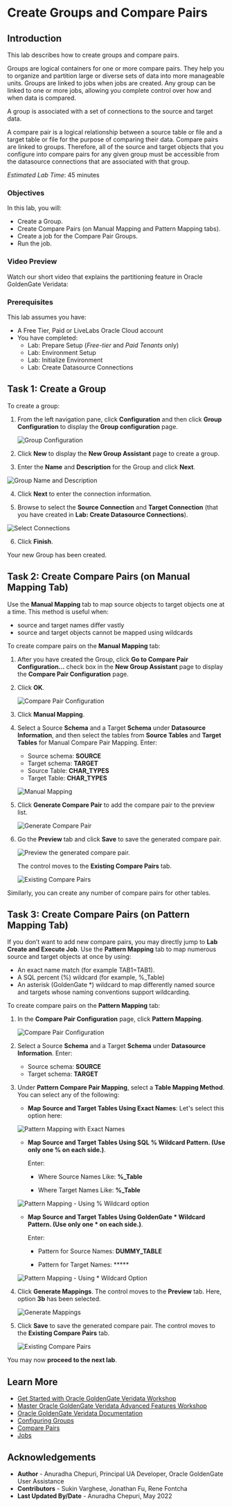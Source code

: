 # Create Groups and Compare Pairs

## Introduction
This lab describes how to create groups and compare pairs.

Groups are logical containers for one or more compare pairs. They help you to organize and partition large or diverse sets of data into more manageable units. Groups are linked to jobs when jobs are created. Any group can be linked to one or more jobs, allowing you complete control over how and when data is compared.

A group is associated with a set of connections to the source and target data.

A compare pair is a logical relationship between a source table or file and a target table or file for the purpose of comparing their data. Compare pairs are linked to groups. Therefore, all of the source and target objects that you configure into compare pairs for any given group must be accessible from the datasource connections that are associated with that group.

*Estimated Lab Time*: 45 minutes

### Objectives
In this lab, you will:
* Create a Group.
* Create Compare Pairs (on Manual Mapping and Pattern Mapping tabs).
* Create a job for the Compare Pair Groups.
* Run the job.

### Video Preview
Watch our short video that explains the partitioning feature in Oracle GoldenGate Veridata: [](youtube:N28CsAr5kjw)

### Prerequisites
This lab assumes you have:
- A Free Tier, Paid or LiveLabs Oracle Cloud account
- You have completed:
    * Lab: Prepare Setup (*Free-tier* and *Paid Tenants* only)
    * Lab: Environment Setup
    * Lab: Initialize Environment
    * Lab: Create Datasource Connections

## Task 1: Create a Group

To create a group:

1. From the left navigation pane, click **Configuration** and then click **Group Configuration** to display the **Group configuration** page.

    ![Group Configuration](./images/group-configuration.png " ")

2. Click **New** to display the **New Group Assistant** page to create a group.

3. Enter the **Name** and **Description** for the Group and click **Next**.

  ![Group Name and Description](./images/new-group-from-name-description.png " ")

4. Click **Next** to enter the connection information.

5. Browse to select the **Source Connection** and **Target Connection** (that you have created in **Lab: Create Datasource Connections**).

  ![Select Connections](./images/new-group-connection-information.png " ")

6. Click **Finish**.

Your new Group has been created.

## Task 2: Create Compare Pairs (on Manual Mapping Tab)
Use the **Manual Mapping** tab to map source objects to target objects one at a time. This method is useful when:
  * source and target names differ vastly
  * source and target objects cannot be mapped using wildcards

To create compare pairs on the **Manual Mapping** tab:
1. After you have created the Group, click **Go to Compare Pair Configuration...** check box in the **New Group Assistant** page to display the **Compare Pair Configuration** page.

2. Click **OK**.

    ![Compare Pair Configuration](./images/new-group-create-compare-pair-checkbox.png " ")

3. Click **Manual Mapping**.

4. Select a Source **Schema** and a Target **Schema** under **Datasource Information**, and then select the tables from **Source Tables** and **Target Tables** for Manual Compare Pair Mapping. Enter:

    * Source schema: **SOURCE**
    * Target schema: **TARGET**
    * Source Table: **CHAR_TYPES**
    * Target Table: **CHAR_TYPES**

    ![Manual Mapping](./images/compare-pair-manual-mappng-select-tables.png " ")

5. Click **Generate Compare Pair** to add the compare pair to the preview list.

    ![Generate Compare Pair](./images/generate-compare-pair-manual-mappng.png " ")

6. Go the **Preview** tab and click **Save** to save the generated compare pair.

    ![Preview the generated compare pair.](./images/generate-compare-pair-manual-mapping-preview.png " ")

    The control moves to the **Existing Compare Pairs** tab.

    ![Existing Compare Pairs](./images/compare-pair-manual-mapping-generated-saved-existingcptab.png " ")

Similarly, you can create any number of compare pairs for other tables.

## Task 3: Create Compare Pairs (on Pattern Mapping Tab)
If you don’t want to add new compare pairs, you may directly jump to **Lab Create and Execute Job**. Use the **Pattern Mapping** tab to map numerous source and target objects at once by using:

* An exact name match (for example TAB1=TAB1).
* A SQL percent (%) wildcard (for example, %_Table)
* An asterisk (GoldenGate *) wildcard to map differently named source and targets whose naming conventions support wildcarding.

To create compare pairs on the **Pattern Mapping** tab:
1. In the **Compare Pair Configuration** page, click **Pattern Mapping**.

    ![Compare Pair Configuration](./images/click-pattern-mapping-tab.png " ")

2. Select a Source **Schema** and a Target **Schema** under **Datasource Information**. Enter:

    * Source schema: **SOURCE**
    * Target schema: **TARGET**

3. Under **Pattern Compare Pair Mapping**, select a **Table Mapping Method**. You can select any of the following:

    - **Map Source and Target Tables Using Exact Names**: Let's select this option here:

    ![Pattern Mapping with Exact Names](./images/pattern-mapping-pair-mapping-option-exactnames.png " ")

    - **Map Source and Target Tables Using SQL % Wildcard Pattern. (Use only one % on each side.)**.

        Enter:
        * Where Source Names Like: **%\_Table**

        * Where Target Names Like: **%\_Table**

    ![Pattern Mapping - Using % Wildcard option](./images/pattern-mapping-pair-mapping-option-wildcard-percentage.png " ")

    - **Map Source and Target Tables Using GoldenGate * Wildcard Pattern. (Use only one * on each side.)**.

        Enter:
        * Pattern for Source Names: **DUMMY_TABLE**

        * Pattern for Target Names: *****

    ![Pattern Mapping - Using * Wildcard Option](./images/pattern-mapping-pair-mapping-option-star.png " ")

4. Click **Generate Mappings**. The control moves to the **Preview** tab. Here, option **3b** has been selected.

    ![Generate Mappings](./images/pattern-mapping-pair-mapping-option-starb_has_been_selected.png " ")

5. Click **Save** to save the generated compare pair. The control moves to the **Existing Compare Pairs** tab.

    ![Existing Compare Pairs](./images/pattern-mapping-pair-saved-existing-compare-pairs.png " ")

You may now **proceed to the next lab**.

## Learn More
* [Get Started with Oracle GoldenGate Veridata Workshop](https://apexapps.oracle.com/pls/apex/dbpm/r/livelabs/view-workshop?wid=833&clear=180&session=4555570607052)
* [Master Oracle GoldenGate Veridata Advanced Features Workshop](https://apexapps.oracle.com/pls/apex/dbpm/r/livelabs/view-workshop?wid=913&clear=180&session=4555570607052)
* [Oracle GoldenGate Veridata Documentation](https://docs.oracle.com/en/middleware/goldengate/veridata/12.2.1.4/index.html)
* [Configuring Groups](https://docs.oracle.com/en/middleware/goldengate/veridata/12.2.1.4/gvdug/configure-workflow-objects.html#GUID-70B42ABB-EA8E-4ADF-8414-7EA1752CA7E6)
* [Compare Pairs](https://docs.oracle.com/en/middleware/goldengate/veridata/12.2.1.4/gvdug/configure-workflow-objects.html#GUID-055CE119-0307-4826-98C7-A51F53E28763)
* [Jobs](https://docs.oracle.com/en/middleware/goldengate/veridata/12.2.1.4/gvdug/working-jobs.html#GUID-EE434517-18EB-4827-A05F-D420D9E5B0DD)


## Acknowledgements
* **Author** - Anuradha Chepuri, Principal UA Developer, Oracle GoldenGate User Assistance
* **Contributors** -  Sukin Varghese, Jonathan Fu, Rene Fontcha
* **Last Updated By/Date** - Anuradha Chepuri, May 2022
